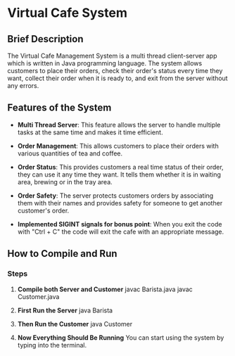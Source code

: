 # Virtual Cafe System

## Brief Description
The Virtual Cafe Management System is a multi thread client-server app which is written in Java programming language. 
The system allows customers to place their orders, check their order's status every time they want, collect their order when it is ready to, and exit from the server without any errors. 


## Features of the System

- **Multi Thread Server**: This feature allows the server to handle multiple tasks at the same time and makes it time efficient.

- **Order Management**: This allows customers to place their orders with various quantities of tea and coffee.

- **Order Status**: This provides customers a real time status of their order, they can use it any time they want. It tells them whether it is in waiting area, brewing or in the tray area.

- **Order Safety**: The server protects customers orders by associating them with their names and provides safety for someone to get another customer's order.

- **Implemented SIGINT signals for bonus point**: When you exit the code with "Ctrl + C" the code will exit the cafe with an appropriate message.


## How to Compile and Run
### Steps
1. **Compile both Server and Customer**
   javac Barista.java 
   javac Customer.java

2. **First Run the Server**
   java Barista


3. **Then Run the Customer**
   java Customer


4. **Now Everything Should Be Running**
   You can start using the system by typing into the terminal.
